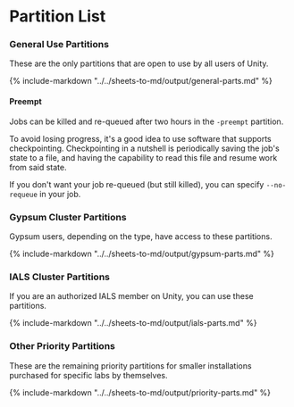 # Partition List

### General Use Partitions

These are the only partitions that are open to use by all users of Unity.

{% include-markdown "../../sheets-to-md/output/general-parts.md" %}

#### Preempt ####
Jobs can be killed and re-queued after two hours in the `-preempt` partition.

To avoid losing progress, it's a good idea to use software that supports checkpointing. Checkpointing in a nutshell is periodically saving the job's state to a file, and having the capability to read this file and resume work from said state.

If you don't want your job re-queued (but still killed), you can specify `--no-requeue` in your job.

### Gypsum Cluster Partitions

Gypsum users, depending on the type, have access to these partitions.

{% include-markdown "../../sheets-to-md/output/gypsum-parts.md" %}

### IALS Cluster Partitions

If you are an authorized IALS member on Unity, you can use these partitions.

{% include-markdown "../../sheets-to-md/output/ials-parts.md" %}

### Other Priority Partitions

These are the remaining priority partitions for smaller installations purchased for specific labs by themselves.

{% include-markdown "../../sheets-to-md/output/priority-parts.md" %}
